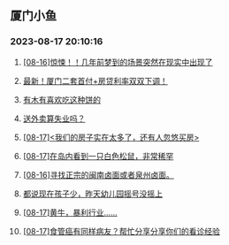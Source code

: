 ## 厦门小鱼 
### 2023-08-17 20:10:16

1. [[08-16]惊悚！！几年前梦到的场景突然在现实中出现了](http://bbs.xmfish.com/read-htm-tid-18055318.html)

2. [最新！厦门二套首付+房贷利率双双下调！](http://bbs.xmfish.com/read-htm-tid-18055324.html)

3. [有木有喜欢吃这种饼的](http://bbs.xmfish.com/read-htm-tid-18055281.html)

4. [送外卖算失业吗？](http://bbs.xmfish.com/read-htm-tid-18055294.html)

5. [[08-17]<我们的房子实在太多了，还有人忽悠买房>](http://bbs.xmfish.com/read-htm-tid-18055445.html)

6. [[08-17]在岛内看到一只白色松鼠，非常稀罕](http://bbs.xmfish.com/read-htm-tid-18055524.html)

7. [[08-16]寻找正宗的闽南卤面或者泉州卤面。](http://bbs.xmfish.com/read-htm-tid-18055302.html)

8. [都说现在孩子少，昨天幼儿园摇号没摇上](http://bbs.xmfish.com/read-htm-tid-18055433.html)

9. [[08-17]黄牛，暴利行业……](http://bbs.xmfish.com/read-htm-tid-18055533.html)

10. [[08-17]食管癌有同样病友？帮忙分享分享你们的看诊经验](http://bbs.xmfish.com/read-htm-tid-18055471.html)

